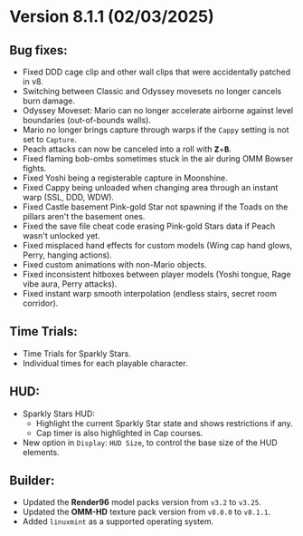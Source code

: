 # Version 8.1.1 (02/03/2025)

## Bug fixes:

- Fixed DDD cage clip and other wall clips that were accidentally patched in v8.
- Switching between Classic and Odyssey movesets no longer cancels burn damage.
- Odyssey Moveset: Mario can no longer accelerate airborne against level boundaries (out-of-bounds walls).
- Mario no longer brings capture through warps if the `Cappy` setting is not set to `Capture`.
- Peach attacks can now be canceled into a roll with <kbd>**Z**</kbd>+<kbd>**B**</kbd>.
- Fixed flaming bob-ombs sometimes stuck in the air during OMM Bowser fights.
- Fixed Yoshi being a registerable capture in Moonshine.
- Fixed Cappy being unloaded when changing area through an instant warp (SSL, DDD, WDW).
- Fixed Castle basement Pink-gold Star not spawning if the Toads on the pillars aren't the basement ones.
- Fixed the save file cheat code erasing Pink-gold Stars data if Peach wasn't unlocked yet.
- Fixed misplaced hand effects for custom models (Wing cap hand glows, Perry, hanging actions).
- Fixed custom animations with non-Mario objects.
- Fixed inconsistent hitboxes between player models (Yoshi tongue, Rage vibe aura, Perry attacks).
- Fixed instant warp smooth interpolation (endless stairs, secret room corridor).

## Time Trials:

- Time Trials for Sparkly Stars.
- Individual times for each playable character.

## HUD:

- Sparkly Stars HUD:
  - Highlight the current Sparkly Star state and shows restrictions if any.
  - Cap timer is also highlighted in Cap courses.
- New option in `Display`: `HUD Size`, to control the base size of the HUD elements.

## Builder:

- Updated the **Render96** model packs version from `v3.2` to `v3.25`.
- Updated the **OMM-HD** texture pack version from `v8.0.0` to `v8.1.1`.
- Added `linuxmint` as a supported operating system.
